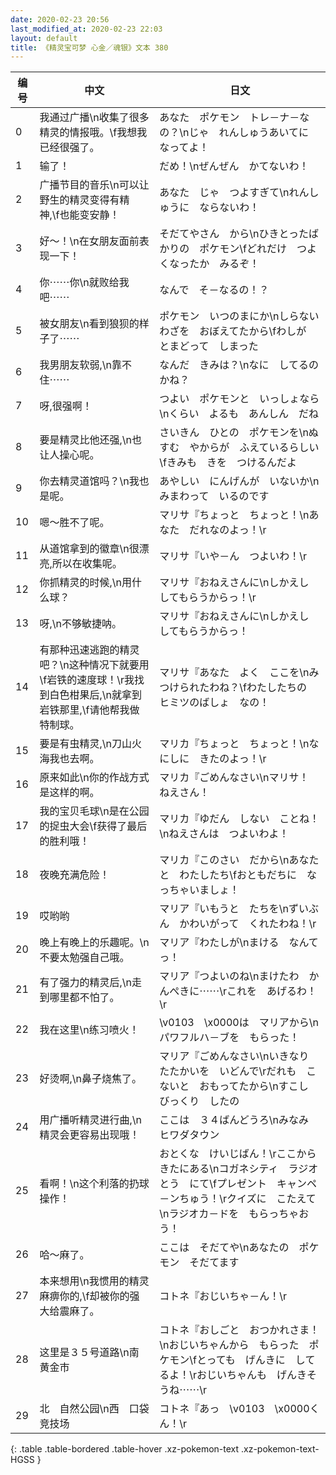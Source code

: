 ```yaml
---
date: 2020-02-23 20:56
last_modified_at: 2020-02-23 22:03
layout: default
title: 《精灵宝可梦 心金／魂银》文本 380
---
```

| 编号 | 中文 | 日文 |
| ---- | ---- | ---- |
| 0 | 我通过广播\n收集了很多精灵的情报哦。\f我想我已经很强了。 | あなた　ポケモン　トレ－ナ－なの？\nじゃ　れんしゅうあいてに　なってよ！ |
| 1 | 输了！ | だめ！\nぜんぜん　かてないわ！ |
| 2 | 广播节目的音乐\n可以让野生的精灵变得有精神,\f也能变安静！ | あなた　じゃ　つよすぎて\nれんしゅうに　ならないわ！ |
| 3 | 好～！\n在女朋友面前表现一下！ | そだてやさん　から\nひきとったばかりの　ポケモン\fどれだけ　つよくなったか　みるぞ！ |
| 4 | 你⋯⋯你\n就败给我吧⋯⋯ | なんで　そ－なるの！？ |
| 5 | 被女朋友\n看到狼狈的样子了⋯⋯ | ポケモン　いつのまにか\nしらない　わざを　おぼえてたから\fわしが　とまどって　しまった |
| 6 | 我男朋友软弱,\n靠不住⋯⋯ | なんだ　きみは？\nなに　してるのかね？ |
| 7 | 呀,很强啊！ | つよい　ポケモンと　いっしょなら\nくらい　よるも　あんしん　だね |
| 8 | 要是精灵比他还强,\n也让人操心呢。 | さいきん　ひとの　ポケモンを\nぬすむ　やからが　ふえているらしい\fきみも　きを　つけるんだよ |
| 9 | 你去精灵道馆吗？\n我也是呢。 | あやしい　にんげんが　いないか\nみまわって　いるのです |
| 10 | 嗯～胜不了呢。 | マリサ『ちょっと　ちょっと！\nあなた　だれなのよっ！\r |
| 11 | 从道馆拿到的徽章\n很漂亮,所以在收集呢。 | マリサ『いや－ん　つよいわ！\r |
| 12 | 你抓精灵的时候,\n用什么球？ | マリサ『おねえさんに\nしかえし　してもらうからっ！\r |
| 13 | 呀,\n不够敏捷呐。 | マリサ『おねえさんに\nしかえし　してもらうからっ！ |
| 14 | 有那种迅速逃跑的精灵吧？\n这种情况下就要用\f岩铁的速度球！\r我找到白色柑果后,\n就拿到岩铁那里,\f请他帮我做特制球。 | マリサ『あなた　よく　ここを\nみつけられたわね？\fわたしたちの　ヒミツのばしょ　なの！ |
| 15 | 要是有虫精灵,\n刀山火海我也去啊。 | マリカ『ちょっと　ちょっと！\nなにしに　きたのよっ！\r |
| 16 | 原来如此\n你的作战方式是这样的啊。 | マリカ『ごめんなさい\nマリサ！　ねえさん！ |
| 17 | 我的宝贝毛球\n是在公园的捉虫大会\f获得了最后的胜利哦！ | マリカ『ゆだん　しない　ことね！\nねえさんは　つよいわよ！ |
| 18 | 夜晚充满危险！ | マリカ『このさい　だから\nあなたと　わたしたち\fおともだちに　なっちゃいましょ！ |
| 19 | 哎哟哟 | マリア『いもうと　たちを\nずいぶん　かわいがって　くれたわね！\r |
| 20 | 晚上有晚上的乐趣呢。\n不要太勉强自己哦。 | マリア『わたしが\nまける　なんてっ！ |
| 21 | 有了强力的精灵后,\n走到哪里都不怕了。 | マリア『つよいのね\nまけたわ　かんぺきに⋯⋯\rこれを　あげるわ！\r |
| 22 | 我在这里\n练习喷火！ | \v0103　\x0000は　マリアから\nパワフルハ－ブを　もらった！ |
| 23 | 好烫啊,\n鼻子烧焦了。 | マリア『ごめんなさい\nいきなり　たたかいを　いどんで\rだれも　こないと　おもってたから\nすこし　びっくり　したの |
| 24 | 用广播听精灵进行曲,\n精灵会更容易出现哦！ | ここは　３４ばんどうろ\nみなみ　ヒワダタウン |
| 25 | 看啊！\n这个利落的扔球操作！ | おとくな　けいじばん！\rここから　きたにある\nコガネシティ　ラジオとう　にて\fプレゼント　キャンペ－ンちゅう！\rクイズに　こたえて\nラジオカ－ドを　もらっちゃおう！ |
| 26 | 哈～麻了。 | ここは　そだてや\nあなたの　ポケモン　そだてます |
| 27 | 本来想用\n我惯用的精灵麻痹你的,\f却被你的强大给震麻了。 | コトネ『おじいちゃ－ん！\r |
| 28 | 这里是３５号道路\n南　黄金市 | コトネ『おしごと　おつかれさま！\nおじいちゃんから　もらった　ポケモン\fとっても　げんきに　してるよ！\rおじいちゃんも　げんきそうね⋯⋯\r |
| 29 | 北　自然公园\n西　口袋竞技场 | コトネ『あっ　\v0103　\x0000くん！\r |
{: .table .table-bordered .table-hover .xz-pokemon-text .xz-pokemon-text-HGSS }